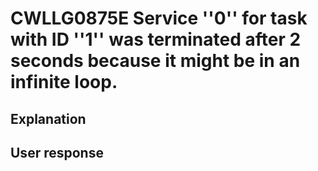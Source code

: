 # CWLLG0875E Service ''0'' for task with ID ''1'' was terminated after 2 seconds because it might be in an infinite loop.

## Explanation

## User response